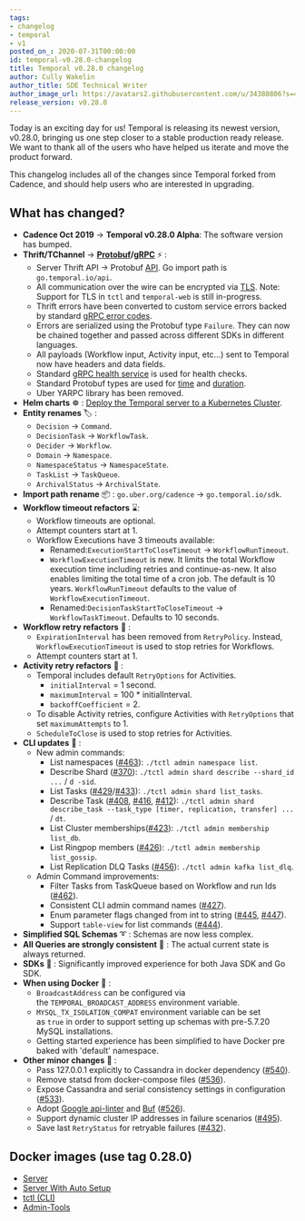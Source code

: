 ```yaml
---
tags:
- changelog
- temporal
- v1
posted_on_: 2020-07-31T00:00:00
id: temporal-v0.28.0-changelog
title: Temporal v0.28.0 changelog
author: Cully Wakelin
author_title: SDE Technical Writer
author_image_url: https://avatars2.githubusercontent.com/u/34380806?s=400&u=5cd38b5e4416a5d10cdf9ebd386eec1d02f0b067&v=4
release_version: v0.28.0
---
```


<!--truncate-->

Today is an exciting day for us! Temporal is releasing its newest version, v0.28.0, bringing us one step closer to a stable production ready release. We want to thank all of the users who have helped us iterate and move the product forward.

This changelog includes all of the changes since Temporal forked from Cadence, and should help users who are interested in upgrading.

## What has changed?

- **Cadence Oct 2019** → **Temporal v0.28.0 Alpha**: The software version has bumped.
- **Thrift/TChannel** → **[Protobuf](https://developers.google.com/protocol-buffers)/[gRPC](https://grpc.io/)** ⚡ :
    - Server Thrift API → Protobuf [API](https://github.com/temporalio/api). Go import path is `go.temporal.io/api`.
    - All communication over the wire can be encrypted via [TLS](/docs/configure-temporal-server#tls). Note: Support for TLS in `tctl` and `temporal-web` is still in-progress.
    - Thrift errors have been converted to custom service errors backed by standard [gRPC error codes](https://pkg.go.dev/google.golang.org/grpc/codes).
    - Errors are serialized using the Protobuf type `Failure`. They can now be chained together and passed across different SDKs in different languages.
    - All payloads (Workflow input, Activity input, etc...) sent to Temporal now have headers and data fields.
    - Standard [gRPC health service](https://github.com/grpc/grpc/blob/master/doc/health-checking.md) is used for health checks.
    - Standard Protobuf types are used for [time](https://developers.google.com/protocol-buffers/docs/reference/google.protobuf#timestamp) and [duration](https://developers.google.com/protocol-buffers/docs/reference/google.protobuf#google.protobuf.Duration).
    - Uber YARPC library has been removed.
- **Helm charts** ☸️  : [Deploy the Temporal server to a Kubernetes Cluster](https://github.com/temporalio/helm-charts).
- **Entity renames** 🏷️ :
    - `Decision` → `Command`.
    - `DecisionTask` → `WorkflowTask`.
    - `Decider` → `Workflow`.
    - `Domain` → `Namespace`.
    - `NamespaceStatus` → `NamespaceState`.
    - `TaskList` → `TaskQueue`.
    - `ArchivalStatus` → `ArchivalState`.
- **Import path rename** 📦 : `go.uber.org/cadence` → `go.temporal.io/sdk`.
- **Workflow timeout refactors** ⌛:
    - Workflow timeouts are optional.
    - Attempt counters start at 1.
    - Workflow Executions have 3 timeouts available:
        - Renamed:`ExecutionStartToCloseTimeout` → `WorkflowRunTimeout`.
        - `WorkflowExecutionTimeout` is new. It limits the total Workflow execution time including retries and continue-as-new. It also enables limiting the total time of a cron job. The default is 10 years. `WorkflowRunTimeout` defaults to the value of `WorkflowExecutionTimeout`.
        - Renamed:`DecisionTaskStartToCloseTimeout` → `WorkflowTaskTimeout`. Defaults to 10 seconds.
- **Workflow retry refactors** 🔁 :
    - `ExpirationInterval` has been removed from `RetryPolicy`. Instead, `WorkflowExecutionTimeout` is used to stop retries for Workflows.
    - Attempt counters start at 1.
- **Activity retry refactors** 🔁 :
    - Temporal includes default `RetryOptions` for Activities.
        - `initialInterval` = 1 second.
        - `maximumInterval` = 100 * initialInterval.
        - `backoffCoefficient` = 2.
    - To disable Activity retries, configure Activities with `RetryOptions` that set `maximumAttempts` to 1.
    - `ScheduleToClose` is used to stop retries for Activities.
- **CLI updates** 🧰 :
    - New admin commands:
        - List namespaces ([#463](https://github.com/temporalio/temporal/pull/463)): `./tctl admin namespace list`.
        - Describe Shard ([#370](https://github.com/temporalio/temporal/pull/370)): `./tctl admin shard describe --shard_id ...` / `d -sid`.
        - List Tasks ([#429](https://github.com/temporalio/temporal/pull/429)/[#433](https://github.com/temporalio/temporal/pull/433)): `./tctl admin shard list_tasks`.
        - Describe Task ([#408](https://github.com/temporalio/temporal/pull/408), [#416](https://github.com/temporalio/temporal/pull/416), [#412](https://github.com/temporalio/temporal/pull/412)): `./tctl admin shard describe_task --task_type [timer, replication, transfer] ...` / `dt`.
        - List Cluster memberships([#423](https://github.com/temporalio/temporal/pull/423/files)): `./tctl admin membership list_db`.
        - List Ringpop members ([#426](https://github.com/temporalio/temporal/pull/426)): `./tctl admin membership list_gossip`.
        - List Replication DLQ Tasks ([#456](https://github.com/temporalio/temporal/pull/456)): `./tctl admin kafka list_dlq`.
    - Admin Command improvements:
        - Filter Tasks from TaskQueue based on Workflow and run Ids  ([#462](https://github.com/temporalio/temporal/pull/462)).
        - Consistent CLI admin command names ([#427](https://github.com/temporalio/temporal/pull/427)).
        - Enum parameter flags changed from int to string ([#445](https://github.com/temporalio/temporal/pull/445), [#447](https://github.com/temporalio/temporal/pull/447)).
        - Support `table-view` for list commands ([#444](https://github.com/temporalio/temporal/pull/444)).
- **Simplified SQL Schemas** ➰ : Schemas are now less complex.
- **All Queries are strongly consistent** 🔎 : The actual current state is always returned.
- **SDKs** 🔌 : Significantly improved experience for both Java SDK and Go SDK.
- **When using Docker** 🐳 :
    - `BroadcastAddress` can be configured via the `TEMPORAL_BROADCAST_ADDRESS` environment variable.
    - `MYSQL_TX_ISOLATION_COMPAT` environment variable can be set as `true` in order to support setting up schemas with pre-5.7.20 MySQL installations.
    - Getting started experience has been simplified to have Docker pre baked with 'default' namespace.
- **Other minor changes** 🔹 :
    - Pass 127.0.0.1 explicitly to Cassandra in docker dependency ([#540](https://github.com/temporalio/temporal/pull/540)).
    - Remove statsd from docker-compose files ([#536](https://github.com/temporalio/temporal/pull/536)).
    - Expose Cassandra and serial consistency settings in configuration ([#533](https://github.com/temporalio/temporal/pull/533)).
    - Adopt [Google api-linter](https://linter.aip.dev/) and [Buf](https://buf.build/) ([#526](https://github.com/temporalio/temporal/pull/526)).
    - Support dynamic cluster IP addresses in failure scenarios ([#495](https://github.com/temporalio/temporal/pull/495)).
    - Save last `RetryStatus` for retryable failures ([#432](https://github.com/temporalio/temporal/pull/432)).

## **Docker images (use tag 0.28.0)**

- [Server](https://hub.docker.com/repository/docker/temporalio/server)
- [Server With Auto Setup](https://hub.docker.com/repository/docker/temporalio/auto-setup)
- [tctl (CLI)](https://hub.docker.com/repository/docker/temporalio/tctl)
- [Admin-Tools](https://hub.docker.com/repository/docker/temporalio/admin-tools)
